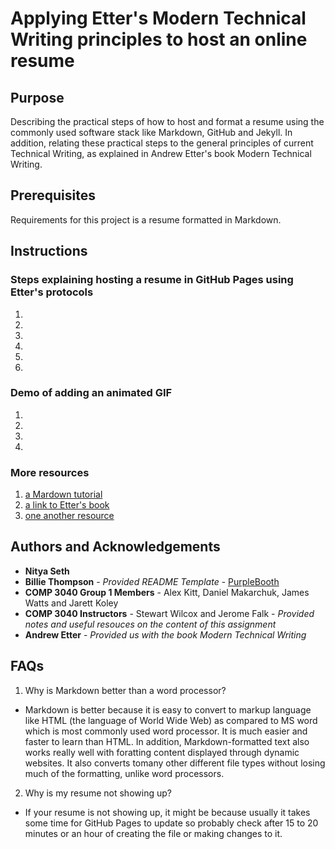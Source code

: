 # Applying Etter's Modern Technical Writing principles to host an online resume

## Purpose

Describing the practical steps of how to host and format a resume using the commonly used software stack like Markdown, GitHub and Jekyll.
In addition, relating these practical steps to the general principles of current Technical Writing, as explained in Andrew Etter's book Modern Technical Writing.

## Prerequisites

Requirements for this project is a resume formatted in Markdown.

## Instructions

### Steps explaining hosting a resume in GitHub Pages using Etter's protocols

1. 
2. 
3. 
4. 
5. 
6. 

### Demo of adding an animated GIF

1. 
2. 
3. 
4. 

### More resources

1. [a Mardown tutorial](https://www.markdowntutorial.com/)
2. [a link to Etter's book](https://www.amazon.ca/Modern-Technical-Writing-Introduction-Documentation-ebook/dp/B01A2QL9SS)
3. [one another resource]()

## Authors and Acknowledgements

- **Nitya Seth**
- **Billie Thompson** - _Provided README Template_ - [PurpleBooth](https://github.com/PurpleBooth)
- **COMP 3040 Group 1 Members** - Alex Kitt, Daniel Makarchuk, James Watts and Jarett Koley
- **COMP 3040 Instructors** - Stewart Wilcox and Jerome Falk - _Provided notes and useful resouces on the content of this assignment_
- **Andrew Etter** - _Provided us with the book Modern Technical Writing_
 
## FAQs

1. Why is Markdown better than a word processor?
- Markdown is better because it is easy to convert to markup language like HTML (the language of World Wide Web) as compared to MS word which is most commonly used word processor. It is much easier and faster to learn than HTML. In addition, Markdown-formatted text also works really well with foratting content displayed through dynamic websites. It also converts tomany other different file types without losing much of the formatting, unlike word processors.

2. Why is my resume not showing up?
- If your resume is not showing up, it might be because usually it takes some time for GitHub Pages to update so probably check after 15 to 20 minutes or an hour of creating the file or making changes to it.
